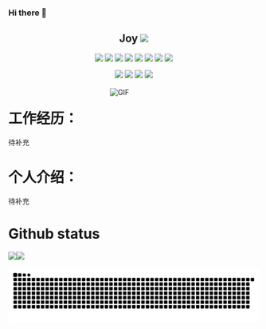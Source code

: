 ### Hi there 👋

<!--
**joywins-y/joywins-y** is a ✨ _special_ ✨ repository because its `README.md` (this file) appears on your GitHub profile.

Here are some ideas to get you started:

- 🔭 I’m currently working on ...
- 🌱 I’m currently learning ...
- 👯 I’m looking to collaborate on ...
- 🤔 I’m looking for help with ...
- 💬 Ask me about ...
- 📫 How to reach me: ...
- 😄 Pronouns: ...
- ⚡ Fun fact: ...
-->

<p align="center">
<h2 height="200px" align="center">Joy <img src="https://cdn.jsdelivr.net/gh/MaleWeb/picture/images/techblog/hi.gif" width="25"></h2>
</p>

<p align="center">
<div align="center">
<!-- JS -->
  <img src="https://img.shields.io/badge/-JavaScript-f6da1c?style=flat&logo=javascript&logoColor=white">
  <!-- TS -->
  <img src="https://img.shields.io/badge/-TypeScript-2b6dbf?style=flat&logo=typescript&logoColor=white">
  <!-- Vue -->
  <img src="https://img.shields.io/badge/-Vue-46b882?style=flat&logo=vue.js&logoColor=white">
  <!-- React -->
  <img src="https://img.shields.io/badge/-React-00b4ce?style=flat&logo=react&logoColor=white">
  <!-- Next -->
  <img src="https://img.shields.io/badge/-Next-black?style=flat&logo=next.js&logoColor=white">
  <!-- Node -->
  <img src="https://img.shields.io/badge/-Node.js-3C873A?style=flat&logo=Node.js&logoColor=white">
  <!-- Koa -->
  <!-- <img src="https://img.shields.io/badge/-Koa-33333D?style=flat&logo=koa&logoColor=white"> -->
  <!-- Go -->
  <!-- <img src="https://img.shields.io/badge/-Go-00ADD8?style=flat&logo=go&logoColor=white"> -->
  <!-- wechat miniprogram -->
  <img src="https://img.shields.io/badge/wechat_miniprogram-09b955?style=flat&logo=wechat&logoColor=white">
  <!-- less -->
  <img src="https://img.shields.io/badge/-less-bf608e?style=flat&logo=less&logoColor=white">
</div>
<p></p>
<div align="center">
<!-- Git -->
  <img src="https://img.shields.io/badge/-Git-ee462c?style=flat&logo=git&logoColor=white">
  <!-- Nginx -->
  <!-- <img src="https://img.shields.io/badge/-Nginx-408e43?style=flat&logo=nginx&logoColor=white"> -->
  <!-- Docker -->
  <!-- <img src="https://img.shields.io/badge/-Docker-218bea?style=flat&logo=docker&logoColor=white"> -->
  <!-- Github -->
  <img src="https://img.shields.io/badge/-Github-black?style=flat&logo=github">
  <!-- Webpack -->
   <img src="https://img.shields.io/badge/-Webpack-%232C3A42?style=flat-square&logo=webpack">
   <!-- ESLint -->
   <img src="https://img.shields.io/badge/-ESLint-%234B32C3?style=flat-square&logo=eslint">
   <!-- Express -->
   <!-- <img src="https://img.shields.io/badge/-Express-%33A2?style=flat-square&logo=Express"> -->
</div>

<br />

<img align="right" alt="GIF" src="https://github.com/devSouvik/devSouvik/blob/master/gif4.gif?raw=true" width="300"/>

# 工作经历：

<!-- - 2021-至今 腾讯课堂前端方向答疑老师 兼职前端答疑老师

- 2021.11-2021.12 跨越星空北京科技有限公司 前端研发实习生

- 2021.12-2022.5 北京**滴滴出行**-智能平台事业群 - 体验前端 前端研发实习生

- 2022.5-2022.10 上海**字节跳动**-Data 商业化技术 - 商业平台 前端研发实习生

- 2022.10-至今 北京-**百度**-商业平台研发部 前端工程师 校招上岸 -->
<!-- - 2021.6 - 至今 深圳市四只悟空网络科技有限公司 -->

待补充

# 个人介绍：

待补充

<!-- # 个人介绍：<a href="https://jzq422bol5.feishu.cn/wiki/wikcnDmhEiZBKFhsmvXoL4XOWuf">My Blog</a> -->

<!-- - 👨‍💻 <a href="https://jzq422bol5.feishu.cn/wiki/wikcnuSye5AxZ1IwRyRedlKxaAh">个人经历分享</a>
- 👨‍💻 山东理工大学 - 本科 - 自动化专业转行前端选手
- 👨‍💻 原嵌入式单片机设计，电子设计竞赛选手
- 🏡 I'm working on FrontEndKnowledge
- 💻 <a href="https://www.nowcoder.com/users/363848192">笔经面经</a>
- 💻 我的前端学习历程笔记，纯基础知识沉淀 https://sunny-117.github.io/ 目前已不维护，转向<a>FrontEndKnowledge</a>的输出
- 😺 视频：<a href="https://space.bilibili.com/447694807" target="_blank">B 站 CodeAc</a>
- 🌝 前端学习笔记 blog：<a href="https://www.yuque.com/fuzhiqiang-uv0nm" target="_blank">语雀：Sunny</a>
- 🌝 致力于最全，最前沿前端技术知识库：<a href="https://sunny-117.github.io/FrontEndKnowledge/" target="_blank">FrontEndKnowledge</a> (暂时闭源，等它成熟，可以访问)
- 💬 微信：17560850561
- 你若盛开，清风自来
- 相约而至，风雨无阻，漫漫岁月，赤子之心 -->

<!-- # Organizations

- <a href="https://github.com/componentUI" target="_blank">componentUI</a> 学习开源组件库的一些沉淀和产出
- <a href="https://github.com/ideas-tips-frontend" target="_blank">ideas-tips-frontend</a> 突发奇想的项目库
- <a href="https://github.com/learn-sources-code" target="_blank">learn-sources-code</a> 学习前端相关框架、工具库源码的沉淀和 mini 版本的实现 -->

<!-- # 开源 -->
<!--
> [Tencent](https://github.com/Tencent/OMI)> [bytedance](https://github.com/bytedance/magic-microservices)> [DouyinFE](https://github.com/DouyinFE/semi-design)> [arco-design](https://github.com/arco-design/arco-design)> [liyupi](https://github.com/liyupi/code-nav)> [TencentCloudBase](https://github.com/TencentCloudBase/cloudbase-framework)> [withastro](https://github.com/withastro/astro)> [hua1995116](https://github.com/hua1995116/react-resume-site) -->

# Github status

<!-- 图片获取来源：https://github.com/anuraghazra/github-readme-stats -->

<img align="" height="137px" src="https://github-readme-stats.vercel.app/api?username=joywins-y&hide_title=true&hide_border=true&show_icons=true&include_all_commits=true&line_height=21&bg_color=0,EC6C6C,FFD479,FFFC79,73FA79&theme=graywhite" /><img align="" height="137px" src="https://github-readme-stats.vercel.app/api/top-langs/?username=joywins-y&hide_title=true&hide_border=true&layout=compact&bg_color=0,73FA79,73FDFF,D783FF&theme=graywhite&locale=cn" />

![grid snake animation](./assets/github-user-contribution.svg)

<!-- ![Metrics](https://metrics.lecoq.io/Sunny-117?template=classic&isocalendar=1&languages=1&introduction=1&stars=1&people=1&followup=1&lines=1&isocalendar.duration=half-year&languages.limit=8&languages.sections=most-used&languages.colors=github&languages.threshold=0%25&languages.indepth=false&languages.categories=markup%2C%20programming&languages.recent.categories=markup%2C%20programming&languages.recent.load=300&languages.recent.days=14&introduction.title=true&stars.limit=4&people.limit=24&people.size=28&people.types=followers%2C%20following&people.identicons=false&people.shuffle=false&followup.sections=repositories&config.timezone=Asia%2FShanghai) -->
